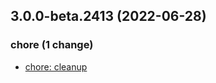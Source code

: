 ## 3.0.0-beta.2413 (2022-06-28)

### chore (1 change)

- [chore: cleanup](QuickBox/development/v3-development@3c1ceb5ba6b13e25d36f07147e3ab7d009c91c19)

